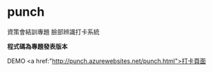 # punch

資策會結訓專題
臉部辨識打卡系統

**程式碼為專題發表版本**

DEMO
<a href:"http://punch.azurewebsites.net/punch.html">打卡頁面</a>
